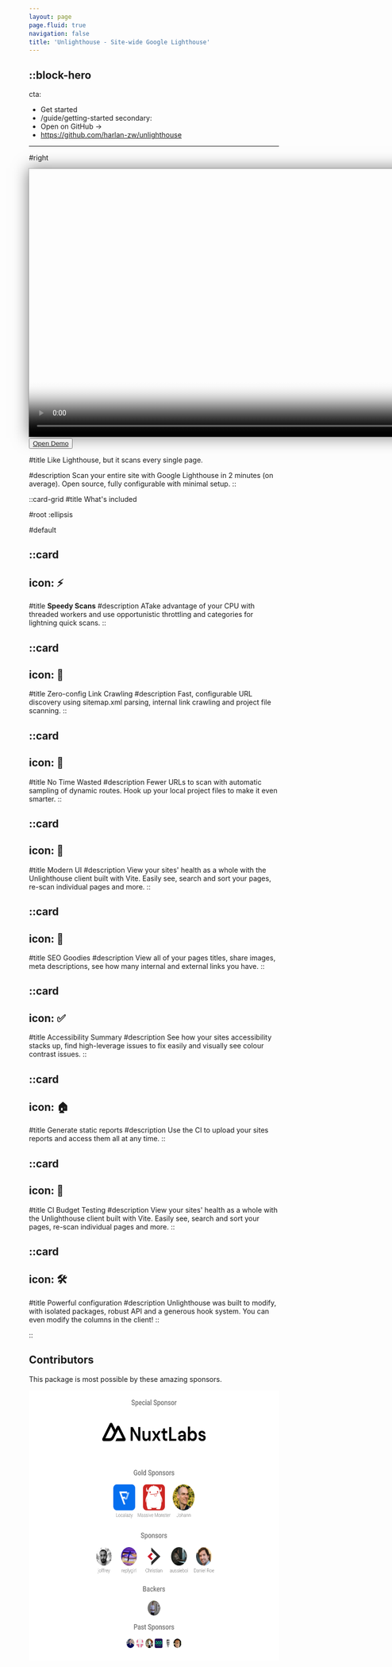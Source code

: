 ```yaml
---
layout: page
page.fluid: true
navigation: false
title: 'Unlighthouse - Site-wide Google Lighthouse'
---
```



::block-hero
---
cta:
  - Get started
  - /guide/getting-started
secondary:
  - Open on GitHub →
  - https://github.com/harlan-zw/unlighthouse
---

#right

<div class="relative">
  <video width="960" height="540" autoplay loop muted poster="/screenshot.png" class="max-w-full w-1822px rounded-xl z-1" style="box-shadow: rgb(0 0 0 / 20%) 0px 0px 0px 1px, rgb(0 0 0 / 50%) 0px 0px 30px 1px;">
    <source
      src="/demo.webm"
      type="video/webm"
    >
  </video>
  <button
    class="px-5 py-2 text-xl font-bold hover:no-underline font-medium rounded-md focus:outline-none focus-visible:ring-2 focus-visible:ring-white focus-visible:ring-opacity-75 absolute top-1/2 left-1/2 transform -translate-x-[50%] -translate-y-[50%] transition-all flex items-center bg-gradient-to-t from-sky-100 to-blue-100 text-blue-500  hover:(bg-green-700 scale-105) transform transition"
  >
    <a href="https://inspect.unlighthouse.dev/"
    target="_blank">Open Demo</a>
  </button>
</div>

#title
Like Lighthouse, but it scans every single page.

#description
Scan your entire site with Google Lighthouse in 2 minutes (on average). Open source, fully configurable with minimal setup. 
::


::card-grid
#title
What's included

#root
:ellipsis

#default

  ::card
  ---
  icon: ⚡
  ---
  #title
  **Speedy Scans**
  #description
  ATake advantage of your CPU with threaded workers and use opportunistic throttling and categories for lightning quick scans.
  ::

  ::card
  ---
  icon: 🐞
  ---
  #title
  Zero-config Link Crawling
  #description
  Fast, configurable URL discovery using sitemap.xml parsing, internal link crawling and project file scanning.
  ::


  ::card
  ---
  icon: 🍣
  ---
  #title
  No Time Wasted
  #description
  Fewer URLs to scan with automatic sampling of dynamic routes. Hook up your local project files to make it even smarter.
  ::

  ::card
  ---
  icon: 🌈
  ---
  #title
  Modern UI
  #description
  View your sites' health as a whole with the Unlighthouse client built with Vite. Easily see, search and sort your pages, re-scan individual pages and more.
  ::

  ::card
  ---
  icon: 🍬️
  ---
  #title
  SEO Goodies
  #description
  View all of your pages titles, share images, meta descriptions, see how many internal and external links you have.
  ::

  ::card
  ---
  icon: ✅️
  ---
  #title
  Accessibility Summary
  #description
  See how your sites accessibility stacks up, find high-leverage issues to fix easily and visually see colour contrast issues.
  ::


  ::card
  ---
  icon: 🏠
  ---
  #title
  Generate static reports
  #description
  Use the CI to upload your sites reports and access them all at any time.
  ::

  ::card
  ---
  icon: 🤖
  ---
  #title
  CI Budget Testing
  #description
  View your sites' health as a whole with the Unlighthouse client built with Vite. Easily see, search and sort your pages, re-scan individual pages and more.
  ::
  
  ::card
  ---
  icon: 🛠
  ---
  #title
  Powerful configuration
  #description
  Unlighthouse was built to modify, with isolated packages, robust API and a generous hook system. You can even modify the columns in the client!
  ::

::


## Contributors

This package is most possible by these amazing sponsors.

<div class="text-center">
  <a href="https://raw.githubusercontent.com/harlan-zw/static/main/sponsors.svg">
    <img src="https://raw.githubusercontent.com/harlan-zw/static/main/sponsors.svg" width="800" height="545" style="margin: 0 auto;">
  </a>
</div>
